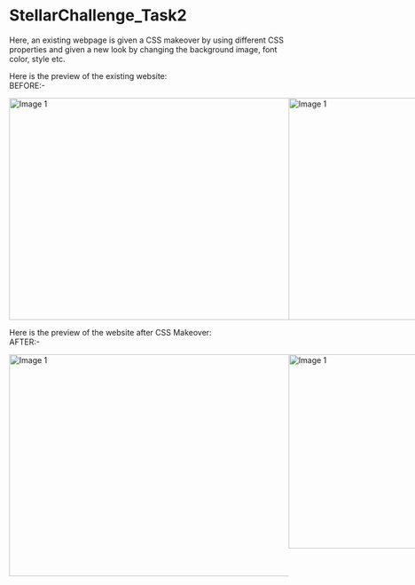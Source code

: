 # StellarChallenge_Task2
Here, an existing webpage is given a CSS makeover by using different CSS properties and given a new look by changing the background image, font color, style etc.

Here is the preview of the existing website:
<br> BEFORE:-
<div style="display: flex; justify-content: space-between;">
  <img src="https://github.com/rkaur9603/Stellar_challenge_Task2/blob/52e0d21c007a2f993417a4ea1cdcd7ac159ee763/screenshots/Screenshot%202023-11-16%20203123.png" alt="Image 1" width="800" height="400">
  <img src="https://github.com/rkaur9603/Stellar_challenge_Task2/blob/52e0d21c007a2f993417a4ea1cdcd7ac159ee763/screenshots/Screenshot%202023-11-16%20203324.png" alt="Image 1" width="800" height="400">
  <img src="https://github.com/rkaur9603/Stellar_challenge_Task2/blob/52e0d21c007a2f993417a4ea1cdcd7ac159ee763/screenshots/Screenshot%202023-11-16%20203352.png" alt="Image 1" width="800" height="400">
  <img src="https://github.com/rkaur9603/Stellar_challenge_Task2/blob/52e0d21c007a2f993417a4ea1cdcd7ac159ee763/screenshots/Screenshot%202023-11-16%20203427.png" alt="Image 1" width="800" height="400">
</div>

Here is the preview of the website after CSS Makeover:
<br> AFTER:-
<div style="display: flex; justify-content: space-between;">
  <img src="https://github.com/rkaur9603/Stellar_challenge_Task2/blob/52e0d21c007a2f993417a4ea1cdcd7ac159ee763/screenshots/Screenshot%202023-11-16%20221928.png" alt="Image 1" width="800" height="400">
  <img src="https://github.com/rkaur9603/Stellar_challenge_Task2/blob/52e0d21c007a2f993417a4ea1cdcd7ac159ee763/screenshots/Screenshot%202023-11-16%20221954.png" alt="Image 1" width="800" height="350">
  <img src="https://github.com/rkaur9603/Stellar_challenge_Task2/blob/52e0d21c007a2f993417a4ea1cdcd7ac159ee763/screenshots/Screenshot%202023-11-16%20222022.png" alt="Image 1" width="800" height="400">
  <img src="https://github.com/rkaur9603/Stellar_challenge_Task2/blob/52e0d21c007a2f993417a4ea1cdcd7ac159ee763/screenshots/Screenshot%202023-11-16%20222056.png" alt="Image 1" width="800" height="400">
  <img src="https://github.com/rkaur9603/Stellar_challenge_Task2/blob/52e0d21c007a2f993417a4ea1cdcd7ac159ee763/screenshots/Screenshot%202023-11-16%20222126.png" alt="Image 1" width="800" height="400">
</div>

